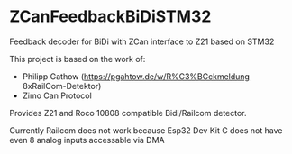 # ZCanFeedbackBiDiSTM32
Feedback decoder for BiDi with ZCan interface to Z21 based on STM32

This project is based on the work of:
- Philipp Gathow (https://pgahtow.de/w/R%C3%BCckmeldung 8xRailCom-Detektor)
- Zimo Can Protocol

Provides Z21 and Roco 10808 compatible Bidi/Railcom detector.

Currently Railcom does not work because Esp32 Dev Kit C does not have even 8 analog inputs accessable via DMA
